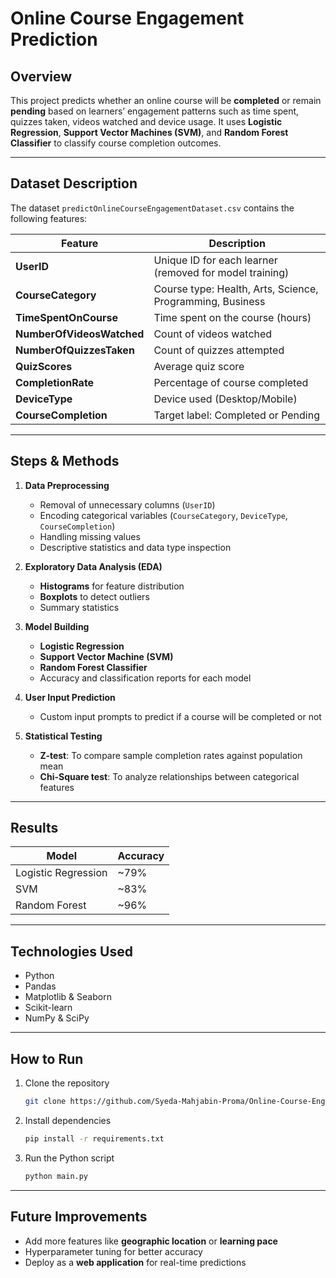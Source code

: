 # Online Course Engagement Prediction

## Overview

This project predicts whether an online course will be **completed** or remain **pending** based on learners’ engagement patterns such as time spent, quizzes taken, videos watched and device usage.
It uses **Logistic Regression**, **Support Vector Machines (SVM)**, and **Random Forest Classifier** to classify course completion outcomes. 

---

## Dataset Description

The dataset `predictOnlineCourseEngagementDataset.csv` contains the following features:

| Feature                   | Description                                               |
| ------------------------- | --------------------------------------------------------- |
| **UserID**                | Unique ID for each learner (removed for model training)   |
| **CourseCategory**        | Course type: Health, Arts, Science, Programming, Business |
| **TimeSpentOnCourse**     | Time spent on the course (hours)                          |
| **NumberOfVideosWatched** | Count of videos watched                                   |
| **NumberOfQuizzesTaken**  | Count of quizzes attempted                                |
| **QuizScores**            | Average quiz score                                        |
| **CompletionRate**        | Percentage of course completed                            |
| **DeviceType**            | Device used (Desktop/Mobile)                              |
| **CourseCompletion**      | Target label: Completed or Pending                        |

---

## Steps & Methods

1. **Data Preprocessing**

   * Removal of unnecessary columns (`UserID`)
   * Encoding categorical variables (`CourseCategory`, `DeviceType`, `CourseCompletion`)
   * Handling missing values
   * Descriptive statistics and data type inspection

2. **Exploratory Data Analysis (EDA)**

   * **Histograms** for feature distribution
   * **Boxplots** to detect outliers
   * Summary statistics

3. **Model Building**

   * **Logistic Regression**
   * **Support Vector Machine (SVM)**
   * **Random Forest Classifier**
   * Accuracy and classification reports for each model

4. **User Input Prediction**

   * Custom input prompts to predict if a course will be completed or not

5. **Statistical Testing**

   * **Z-test**: To compare sample completion rates against population mean
   * **Chi-Square test**: To analyze relationships between categorical features

---

## Results

| Model               | Accuracy |
| ------------------- | -------- |
| Logistic Regression | \~79%    |
| SVM                 | \~83%    |
| Random Forest       | \~96%    |

---

## Technologies Used

* Python
* Pandas
* Matplotlib & Seaborn
* Scikit-learn
* NumPy & SciPy

---

## How to Run

1. Clone the repository

   ```bash
   git clone https://github.com/Syeda-Mahjabin-Proma/Online-Course-Engagement-Prediction.git
   ```
2. Install dependencies

   ```bash
   pip install -r requirements.txt
   ```
3. Run the Python script

   ```bash
   python main.py
   ```

---

## Future Improvements

* Add more features like **geographic location** or **learning pace**
* Hyperparameter tuning for better accuracy
* Deploy as a **web application** for real-time predictions
